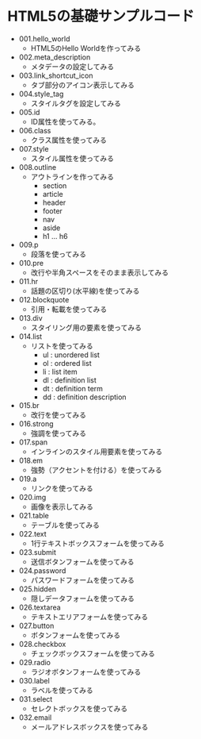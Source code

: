 # HTML5の基礎サンプルコード

* 001.hello_world
    + HTML5のHello Worldを作ってみる
* 002.meta_description
    + メタデータの設定してみる
* 003.link_shortcut_icon
    + タブ部分のアイコン表示してみる
* 004.style_tag
    + スタイルタグを設定してみる
* 005.id
    + ID属性を使ってみる。
* 006.class
    + クラス属性を使ってみる
* 007.style
    + スタイル属性を使ってみる
* 008.outline
    + アウトラインを作ってみる
        - section
        - article
        - header
        - footer
        - nav
        - aside
        - h1 ... h6
* 009.p
    + 段落を使ってみる
* 010.pre
    + 改行や半角スペースをそのまま表示してみる
* 011.hr
    + 話題の区切り(水平線)を使ってみる
* 012.blockquote
    + 引用・転載を使ってみる
* 013.div
    + スタイリング用の要素を使ってみる
* 014.list
    + リストを使ってみる
        - ul : unordered list
        - ol : ordered list
        - li : list item
        - dl : definition list
        - dt : definition term
        - dd : definition description
* 015.br
    + 改行を使ってみる
* 016.strong
    + 強調を使ってみる
* 017.span
    + インラインのスタイル用要素を使ってみる
* 018.em
    + 強勢（アクセントを付ける）を使ってみる
* 019.a
    + リンクを使ってみる
* 020.img
    + 画像を表示してみる
* 021.table
    + テーブルを使ってみる
* 022.text
    + 1行テキストボックスフォームを使ってみる
* 023.submit
    + 送信ボタンフォームを使ってみる
* 024.password
    + パスワードフォームを使ってみる
* 025.hidden
    + 隠しデータフォームを使ってみる
* 026.textarea
    + テキストエリアフォームを使ってみる
* 027.button
    + ボタンフォームを使ってみる
* 028.checkbox
    + チェックボックスフォームを使ってみる
* 029.radio
    + ラジオボタンフォームを使ってみる
* 030.label
    + ラベルを使ってみる
* 031.select
    + セレクトボックスを使ってみる
* 032.email
    + メールアドレスボックスを使ってみる
